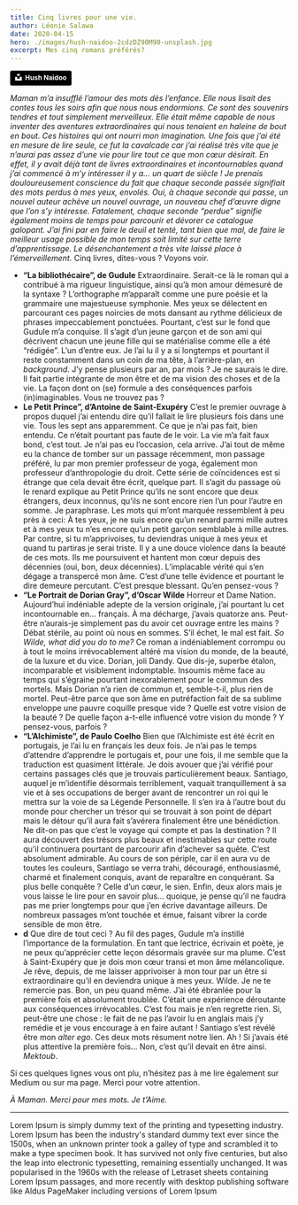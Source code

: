 ```yaml
---
title: Cinq livres pour une vie.
author: Léonie Salawa
date: 2020-04-15
hero: ./images/hush-naidoo-2cdzDZ90M90-unsplash.jpg
excerpt: Mes cinq romans préférés?
---
```


<a style="background-color:black;color:white;text-decoration:none;padding:4px 6px;font-family:-apple-system, BlinkMacSystemFont, &quot;San Francisco&quot;, &quot;Helvetica Neue&quot;, Helvetica, Ubuntu, Roboto, Noto, &quot;Segoe UI&quot;, Arial, sans-serif;font-size:12px;font-weight:bold;line-height:1.2;display:inline-block;border-radius:3px" href="https://unsplash.com/@hush52?utm_medium=referral&amp;utm_campaign=photographer-credit&amp;utm_content=creditBadge" target="_blank" rel="noopener noreferrer" title="Download free do whatever you want high-resolution photos from Hush Naidoo"><span style="display:inline-block;padding:2px 3px"><svg xmlns="http://www.w3.org/2000/svg" style="height:12px;width:auto;position:relative;vertical-align:middle;top:-2px;fill:white" viewBox="0 0 32 32"><title>unsplash-logo</title><path d="M10 9V0h12v9H10zm12 5h10v18H0V14h10v9h12v-9z"></path></svg></span><span style="display:inline-block;padding:2px 3px">Hush Naidoo</span></a>

*Maman m’a insufflé l’amour des mots dès l’enfance. Elle nous lisait des contes tous les soirs afin que nous nous endormions. Ce sont des souvenirs tendres et tout simplement merveilleux. Elle était même capable de nous inventer des aventures extraordinaires qui nous tenaient en haleine de bout en bout. Ces histoires qui ont nourri mon imagination.*
*Une fois que j’ai été en mesure de lire seule, ce fut la cavalcade car j’ai réalisé très vite que je n’aurai pas assez d’une vie pour lire tout ce que mon cœur désirait. En effet, il y avait déjà tant de livres extraordinaires et incontournables quand j’ai commencé à m’y intéresser il y a… un quart de siècle ! Je prenais douloureusement conscience du fait que chaque seconde passée signifiait des mots perdus à mes yeux, envolés. Oui, à chaque seconde qui passe, un nouvel auteur achève un nouvel ouvrage, un nouveau chef d’œuvre digne que l’on s’y intéresse. Fatalement, chaque seconde “perdue” signifie également moins de temps pour parcourir et dévorer ce catalogue galopant.*
*J’ai fini par en faire le deuil et tenté, tant bien que mal, de faire le meilleur usage possible de mon temps soit limité sur cette terre d’apprentissage. Le désenchantement a très vite laissé place à l’émerveillement.*
Cinq livres, dites-vous ? Voyons voir.
* **“La bibliothécaire”, de Gudule**
Extraordinaire. Serait-ce là le roman qui a contribué à ma rigueur linguistique, ainsi qu’à mon amour démesuré de la syntaxe ? L’orthographe m’apparaît comme une pure poésie et la grammaire une majestueuse symphonie. Mes yeux se délectent en parcourant ces pages noircies de mots dansant au rythme délicieux de phrases impeccablement ponctuées. Pourtant, c’est sur le fond que Gudule m’a conquise.
Il s’agit d’un jeune garçon et de son ami qui décrivent chacun une jeune fille qui se matérialise comme elle a été “rédigée”. L’un d’entre eux.
Je l’ai lu il y a si longtemps et pourtant il reste constamment dans un coin de ma tête, à l’arrière-plan, en *background*. J’y pense plusieurs par an, par mois ? Je ne saurais le dire. Il fait partie intégrante de mon être et de ma vision des choses et de la vie.
La façon dont on (se) formule a des conséquences parfois (in)imaginables.
Vous ne trouvez pas ?
* **Le Petit Prince”, d’Antoine de Saint-Exupéry**
C’est le premier ouvrage à propos duquel j’ai entendu dire qu’il fallait le lire plusieurs fois dans une vie. Tous les sept ans apparemment. Ce que je n’ai pas fait, bien entendu. Ce n’était pourtant pas faute de le voir. La vie m’a fait faux bond, c’est tout. Je n’ai pas eu l’occasion, cela arrive. J’ai tout de même eu la chance de tomber sur un passage récemment, mon passage préféré, lu par mon premier professeur de yoga, également mon professeur d’anthropologie du droit. Cette série de coïncidences est si étrange que cela devait être écrit, quelque part.
Il s’agit du passage où le renard explique au Petit Prince qu’ils ne sont encore que deux étrangers, deux inconnus, qu’ils ne sont encore rien l’un pour l’autre en somme. Je paraphrase. Les mots qui m’ont marquée ressemblent à peu près à ceci:
À tes yeux, je ne suis encore qu’un renard parmi mille autres et à mes yeux tu n’es encore qu’un petit garçon semblable à mille autres. Par contre, si tu m’apprivoises, tu deviendras unique à mes yeux et quand tu partiras je serai triste.
Il y a une douce violence dans la beauté de ces mots. Ils me poursuivent et hantent mon cœur depuis des décennies (oui, bon, deux décennies). L’implacable vérité qui s’en dégage a transpercé mon âme. C’est d’une telle évidence et pourtant le dire demeure percutant. C’est presque blessant.
Qu’en pensez-vous ?
* **“Le Portrait de Dorian Gray”, d’Oscar Wilde**
Horreur et Dame Nation. Aujourd’hui indéniable adepte de la version originale, j’ai pourtant lu cet incontournable en… français. À ma décharge, j’avais quatorze ans. Peut-être n’aurais-je simplement pas du avoir cet ouvrage entre les mains ? Débat stérile, au point où nous en sommes. S’il échet, le mal est fait.
*So Wilde, what did you do to me?* Ce roman a indéniablement corrompu ou à tout le moins irrévocablement altéré ma vision du monde, de la beauté, de la luxure et du vice. Dorian, joli Dandy. Que dis-je, superbe étalon, incomparable et visiblement indomptable. Insoumis même face au temps qui s’égraine pourtant inexorablement pour le commun des mortels.
Mais Dorian n’a rien de commun et, semble-t-il, plus rien de mortel. Peut-être parce que son âme en putréfaction fait de sa sublime enveloppe une pauvre coquille presque vide ?
Quelle est votre vision de la beauté ? De quelle façon a-t-elle influencé votre vision du monde ? Y pensez-vous, parfois ?
* **“L’Alchimiste”, de Paulo Coelho**
Bien que l’Alchimiste est été écrit en portugais, je l’ai lu en français les deux fois. Je n’ai pas le temps d’attendre d’apprendre le portugais et, pour une fois, il me semble que la traduction est quasiment littérale. Je dois avouer que j’ai vérifié pour certains passages clés que je trouvais particulièrement beaux.
Santiago, auquel je m’identifie désormais terriblement, vaquait tranquillement à sa vie et à ses occupations de berger avant de rencontrer un roi qui le mettra sur la voie de sa Légende Personnelle. Il s’en ira à l’autre bout du monde pour chercher un trésor qui se trouvait à son point de départ mais le détour qu’il aura fait s’avérera finalement être une bénédiction. Ne dit-on pas que c’est le voyage qui compte et pas la destination ? Il aura découvert des trésors plus beaux et inestimables sur cette route qu’il continuera pourtant de parcourir afin d’achever sa quête. C’est absolument admirable.
Au cours de son périple, car il en aura vu de toutes les couleurs, Santiago se verra trahi, découragé, enthousiasmé, charmé et finalement conquis, avant de reparaître en conquérant. Sa plus belle conquête ? Celle d’un cœur, le sien. Enfin, deux alors mais je vous laisse le lire pour en savoir plus… quoique, je pense qu’il ne faudra pas me prier longtemps pour que j’en écrive davantage ailleurs.
De nombreux passages m’ont touchée et émue, faisant vibrer la corde sensible de mon être.
* **d**
Que dire de tout ceci ?
Au fil des pages, Gudule m’a instillé l’importance de la formulation. En tant que lectrice, écrivain et poète, je ne peux qu’apprécier cette leçon désormais gravée sur ma plume.
C’est à Saint-Exupéry que je dois mon cœur transi et mon âme mélancolique. Je rêve, depuis, de me laisser apprivoiser à mon tour par un être si extraordinaire qu’il en deviendra unique à mes yeux.
Wilde. Je ne te remercie pas. Bon, un peu quand même. J’ai été ébranlée pour la première fois et absolument troublée. C’était une expérience déroutante aux conséquences irrévocables. C’est fou mais je n’en regrette rien. Si, peut-être une chose : le fait de ne pas l’avoir lu en anglais mais j’y remédie et je vous encourage à en faire autant !
Santiago s’est révélé être mon *alter ego*. Ces deux mots résument notre lien. Ah ! Si j’avais été plus attentive la première fois… Non, c’est qu’il devait en être ainsi. *Mektoub*.

Si ces quelques lignes vous ont plu, n’hésitez pas à me lire également sur Medium ou sur ma page. Merci pour votre attention.

*À Maman. Merci pour mes mots. Je t’Aime.*


---

Lorem Ipsum is simply dummy text of the printing and typesetting industry. Lorem Ipsum has been the industry's standard dummy text ever since the 1500s, when an unknown printer took a galley of type and scrambled it to make a type specimen book. It has survived not only five centuries, but also the leap into electronic typesetting, remaining essentially unchanged. It was popularised in the 1960s with the release of Letraset sheets containing Lorem Ipsum passages, and more recently with desktop publishing software like Aldus PageMaker including versions of Lorem Ipsum
